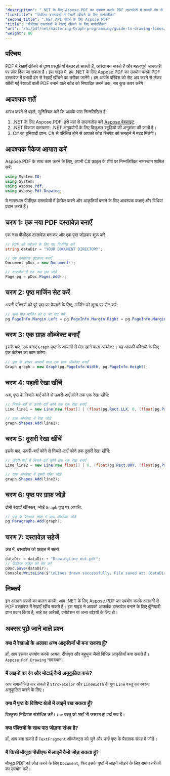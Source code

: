 ```yaml
---
"description": ".NET के लिए Aspose.PDF का उपयोग करके PDF दस्तावेज़ों में प्रभावी ढंग से रेखाएँ बनाना सीखें। यह विस्तृत ट्यूटोरियल आपको सेटअप प्रक्रिया से परिचित कराता है और स्पष्ट चरण-दर-चरण निर्देश प्रदान करता है।"
"linktitle": "पीडीएफ दस्तावेज़ों में रेखाएँ खींचने के लिए मार्गदर्शिका"
"second_title": ".NET API संदर्भ के लिए Aspose.PDF"
"title": "पीडीएफ दस्तावेज़ों में रेखाएँ खींचने के लिए मार्गदर्शिका"
"url": "/hi/pdf/net/mastering-Graph-programming/guide-to-drawing-lines/"
"weight": 80
---
```


## परिचय

PDF में रेखाएँ खींचने से दृश्य प्रस्तुतियाँ बेहतर हो सकती हैं, आरेख बन सकते हैं और महत्वपूर्ण जानकारी पर ज़ोर दिया जा सकता है। इस गाइड में, हम .NET के लिए Aspose.PDF का उपयोग करके PDF दस्तावेज़ में प्रभावी ढंग से रेखाएँ खींचने का तरीका जानेंगे। हम आपके परिवेश को सेट अप करने से लेकर खींची गई रेखाओं वाली PDF बनाने वाले कोड को निष्पादित करने तक, सब कुछ कवर करेंगे।

## आवश्यक शर्तें

आरंभ करने से पहले, सुनिश्चित करें कि आपके पास निम्नलिखित हैं:

1. .NET के लिए Aspose.PDF: इसे यहां से डाउनलोड करें [Aspose वेबसाइट](https://releases.aspose.com/pdf/net/).
2. .NET विकास वातावरण: .NET अनुप्रयोगों के लिए विज़ुअल स्टूडियो की अनुशंसा की जाती है।
3. C# का बुनियादी ज्ञान: C# से परिचित होने से आपको कोड स्निपेट को समझने में मदद मिलेगी।

## आवश्यक पैकेज आयात करें

Aspose.PDF के साथ काम करने के लिए, अपनी C# फ़ाइल के शीर्ष पर निम्नलिखित नामस्थान शामिल करें:

```csharp
using System.IO;
using System;
using Aspose.Pdf;
using Aspose.Pdf.Drawing;
```

ये नामस्थान पीडीएफ दस्तावेजों में हेरफेर करने और आकृतियाँ बनाने के लिए आवश्यक कक्षाएं और विधियां प्रदान करते हैं।

## चरण 1: एक नया PDF दस्तावेज़ बनाएँ

एक नया पीडीएफ दस्तावेज़ बनाकर और एक पृष्ठ जोड़कर शुरू करें:

```csharp
// PDF को सहेजने के लिए पथ निर्धारित करें
string dataDir = "YOUR DOCUMENT DIRECTORY";

// एक दस्तावेज़ उदाहरण बनाएँ
Document pDoc = new Document();

// दस्तावेज़ में एक नया पृष्ठ जोड़ें
Page pg = pDoc.Pages.Add();
```

## चरण 2: पृष्ठ मार्जिन सेट करें

अपनी पंक्तियों को पूरे पृष्ठ पर फैलाने के लिए, मार्जिन को शून्य पर सेट करें:

```csharp
// सभी पृष्ठ मार्जिन को 0 पर सेट करें
pg.PageInfo.Margin.Left = pg.PageInfo.Margin.Right = pg.PageInfo.Margin.Bottom = pg.PageInfo.Margin.Top = 0;
```

## चरण 3: एक ग्राफ़ ऑब्जेक्ट बनाएँ

इसके बाद, एक बनाएं `Graph` पृष्ठ के आयामों से मेल खाने वाला ऑब्जेक्ट। यह आपकी पंक्तियों के लिए एक कंटेनर का काम करेगा:

```csharp
// पृष्ठ के बराबर आयामों वाला एक ग्राफ़ ऑब्जेक्ट बनाएँ
Graph graph = new Graph(pg.PageInfo.Width, pg.PageInfo.Height);
```

## चरण 4: पहली रेखा खींचें

अब, पृष्ठ के निचले-बाएँ कोने से ऊपरी-दाएँ कोने तक एक रेखा खींचें:

```csharp
// निचले-बाएँ से ऊपरी-दाएँ कोने तक एक रेखा बनाएँ
Line line1 = new Line(new float[] { (float)pg.Rect.LLX, 0, (float)pg.PageInfo.Width, (float)pg.Rect.URY });

// ग्राफ़ ऑब्जेक्ट में रेखा जोड़ें
graph.Shapes.Add(line1);
```

## चरण 5: दूसरी रेखा खींचें

इसके बाद, ऊपरी-बाएँ कोने से निचले-दाएँ कोने तक दूसरी रेखा खींचें:

```csharp
// ऊपरी-बाएँ से निचले-दाएँ कोने तक एक रेखा बनाएँ
Line line2 = new Line(new float[] { 0, (float)pg.Rect.URY, (float)pg.PageInfo.Width, (float)pg.Rect.LLX });

// ग्राफ़ ऑब्जेक्ट में दूसरी पंक्ति जोड़ें
graph.Shapes.Add(line2);
```

## चरण 6: पृष्ठ पर ग्राफ़ जोड़ें

दोनों रेखाएँ खींचकर, जोड़ें `Graph` पृष्ठ पर आपत्ति:

```csharp
// पृष्ठ के पैराग्राफ़ संग्रह में ग्राफ़ ऑब्जेक्ट जोड़ें
pg.Paragraphs.Add(graph);
```

## चरण 7: दस्तावेज़ सहेजें

अंत में, दस्तावेज़ को फ़ाइल में सहेजें:

```csharp
dataDir = dataDir + "DrawingLine_out.pdf";
// पीडीएफ फाइल को सेव करें
pDoc.Save(dataDir);
Console.WriteLine($"\nLines drawn successfully. File saved at: {dataDir}");
```

## निष्कर्ष

इन आसान चरणों का पालन करके, आप .NET के लिए Aspose.PDF का उपयोग करके आसानी से PDF दस्तावेज़ में रेखाएँ खींच सकते हैं। इस गाइड ने आपको आकर्षक दस्तावेज़ बनाने के लिए बुनियादी ज्ञान प्रदान किया है, चाहे वह आरेखों, एनोटेशन या अन्य उद्देश्यों के लिए हो।

## अक्सर पूछे जाने वाले प्रश्न

### क्या मैं रेखाओं के अलावा अन्य आकृतियाँ भी बना सकता हूँ?
हाँ, आप इसका उपयोग करके आयत, दीर्घवृत्त और बहुभुज जैसी विभिन्न आकृतियाँ बना सकते हैं। `Aspose.Pdf.Drawing` नामस्थान.

### मैं लाइनों का रंग और मोटाई कैसे अनुकूलित करूं?
आप समायोजित कर सकते हैं `StrokeColor` और `LineWidth` के गुण `Line` वस्तु का स्वरूप अनुकूलित करने के लिए।

### क्या मैं पृष्ठ के विशिष्ट क्षेत्रों में लाइनें रख सकता हूँ?
बिल्कुल! निर्देशांक संशोधित करें `Line` वस्तु को जहाँ भी जरूरत हो वहाँ रख दें।

### क्या पंक्तियों के साथ पाठ जोड़ना संभव है?
हाँ, आप बना सकते हैं `TextFragment` ऑब्जेक्ट्स को चुनें और उन्हें पृष्ठ के पैराग्राफ संग्रह में जोड़ें।

### मैं किसी मौजूदा पीडीएफ में लाइनें कैसे जोड़ सकता हूं?
मौजूदा PDF को लोड करने के लिए `Document`, फिर इसके पृष्ठों में लाइनें जोड़ने के लिए समान तरीकों का उपयोग करें।